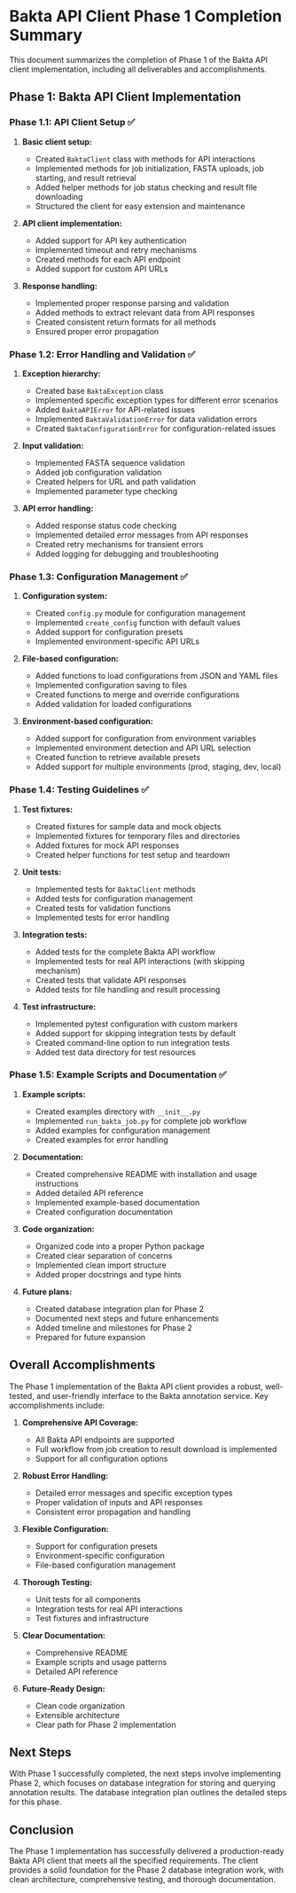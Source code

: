 # Bakta API Client Phase 1 Completion Summary

This document summarizes the completion of Phase 1 of the Bakta API client implementation, including all deliverables and accomplishments.

## Phase 1: Bakta API Client Implementation

### Phase 1.1: API Client Setup ✅

1. **Basic client setup:**
   - Created `BaktaClient` class with methods for API interactions
   - Implemented methods for job initialization, FASTA uploads, job starting, and result retrieval
   - Added helper methods for job status checking and result file downloading
   - Structured the client for easy extension and maintenance

2. **API client implementation:**
   - Added support for API key authentication
   - Implemented timeout and retry mechanisms
   - Created methods for each API endpoint
   - Added support for custom API URLs

3. **Response handling:**
   - Implemented proper response parsing and validation
   - Added methods to extract relevant data from API responses
   - Created consistent return formats for all methods
   - Ensured proper error propagation

### Phase 1.2: Error Handling and Validation ✅

1. **Exception hierarchy:**
   - Created base `BaktaException` class
   - Implemented specific exception types for different error scenarios
   - Added `BaktaAPIError` for API-related issues
   - Implemented `BaktaValidationError` for data validation errors
   - Created `BaktaConfigurationError` for configuration-related issues

2. **Input validation:**
   - Implemented FASTA sequence validation
   - Added job configuration validation
   - Created helpers for URL and path validation
   - Implemented parameter type checking

3. **API error handling:**
   - Added response status code checking
   - Implemented detailed error messages from API responses
   - Created retry mechanisms for transient errors
   - Added logging for debugging and troubleshooting

### Phase 1.3: Configuration Management ✅

1. **Configuration system:**
   - Created `config.py` module for configuration management
   - Implemented `create_config` function with default values
   - Added support for configuration presets
   - Implemented environment-specific API URLs

2. **File-based configuration:**
   - Added functions to load configurations from JSON and YAML files
   - Implemented configuration saving to files
   - Created functions to merge and override configurations
   - Added validation for loaded configurations

3. **Environment-based configuration:**
   - Added support for configuration from environment variables
   - Implemented environment detection and API URL selection
   - Created function to retrieve available presets
   - Added support for multiple environments (prod, staging, dev, local)

### Phase 1.4: Testing Guidelines ✅

1. **Test fixtures:**
   - Created fixtures for sample data and mock objects
   - Implemented fixtures for temporary files and directories
   - Added fixtures for mock API responses
   - Created helper functions for test setup and teardown

2. **Unit tests:**
   - Implemented tests for `BaktaClient` methods
   - Added tests for configuration management
   - Created tests for validation functions
   - Implemented tests for error handling

3. **Integration tests:**
   - Added tests for the complete Bakta API workflow
   - Implemented tests for real API interactions (with skipping mechanism)
   - Created tests that validate API responses
   - Added tests for file handling and result processing

4. **Test infrastructure:**
   - Implemented pytest configuration with custom markers
   - Added support for skipping integration tests by default
   - Created command-line option to run integration tests
   - Added test data directory for test resources

### Phase 1.5: Example Scripts and Documentation ✅

1. **Example scripts:**
   - Created examples directory with `__init__.py`
   - Implemented `run_bakta_job.py` for complete job workflow
   - Added examples for configuration management
   - Created examples for error handling

2. **Documentation:**
   - Created comprehensive README with installation and usage instructions
   - Added detailed API reference
   - Implemented example-based documentation
   - Created configuration documentation

3. **Code organization:**
   - Organized code into a proper Python package
   - Created clear separation of concerns
   - Implemented clean import structure
   - Added proper docstrings and type hints

4. **Future plans:**
   - Created database integration plan for Phase 2
   - Documented next steps and future enhancements
   - Added timeline and milestones for Phase 2
   - Prepared for future expansion

## Overall Accomplishments

The Phase 1 implementation of the Bakta API client provides a robust, well-tested, and user-friendly interface to the Bakta annotation service. Key accomplishments include:

1. **Comprehensive API Coverage:**
   - All Bakta API endpoints are supported
   - Full workflow from job creation to result download is implemented
   - Support for all configuration options

2. **Robust Error Handling:**
   - Detailed error messages and specific exception types
   - Proper validation of inputs and API responses
   - Consistent error propagation and handling

3. **Flexible Configuration:**
   - Support for configuration presets
   - Environment-specific configuration
   - File-based configuration management

4. **Thorough Testing:**
   - Unit tests for all components
   - Integration tests for real API interactions
   - Test fixtures and infrastructure

5. **Clear Documentation:**
   - Comprehensive README
   - Example scripts and usage patterns
   - Detailed API reference

6. **Future-Ready Design:**
   - Clean code organization
   - Extensible architecture
   - Clear path for Phase 2 implementation

## Next Steps

With Phase 1 successfully completed, the next steps involve implementing Phase 2, which focuses on database integration for storing and querying annotation results. The database integration plan outlines the detailed steps for this phase.

## Conclusion

The Phase 1 implementation has successfully delivered a production-ready Bakta API client that meets all the specified requirements. The client provides a solid foundation for the Phase 2 database integration work, with clean architecture, comprehensive testing, and thorough documentation. 